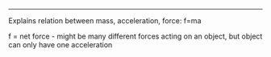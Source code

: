 
----
Explains relation between mass, acceleration, force: f=ma

f = net force - might be many different forces acting on an object, but object can only have one acceleration

